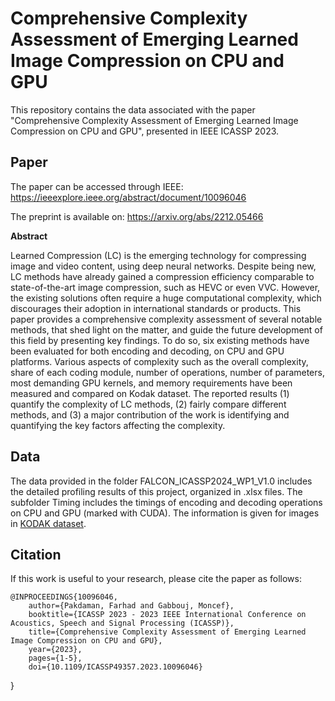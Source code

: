 # Comprehensive Complexity Assessment of Emerging Learned Image Compression on CPU and GPU
This repository contains the data associated with the paper "Comprehensive Complexity Assessment of Emerging Learned Image Compression on CPU and GPU", presented in IEEE ICASSP 2023.

## Paper
The paper can be accessed through IEEE: https://ieeexplore.ieee.org/abstract/document/10096046

The preprint is available on: https://arxiv.org/abs/2212.05466

**Abstract**

Learned Compression (LC) is the emerging technology for compressing image and video content, using deep neural networks. Despite being new, LC methods have already gained a compression efficiency comparable to state-of-the-art image compression, such as HEVC or even VVC. However, the existing solutions often require a huge computational complexity, which discourages their adoption in international standards or products. This paper provides a comprehensive complexity assessment of several notable methods, that shed light on the matter, and guide the future development of this field by presenting key findings. To do so, six existing methods have been evaluated for both encoding and decoding, on CPU and GPU platforms. Various aspects of complexity such as the overall complexity, share of each coding module, number of operations, number of parameters, most demanding GPU kernels, and memory requirements have been measured and compared on Kodak dataset. The reported results (1) quantify the complexity of LC methods, (2) fairly compare different methods, and (3) a major contribution of the work is identifying and quantifying the key factors affecting the complexity.


## Data

The data provided in the folder FALCON_ICASSP2024_WP1_V1.0 includes the detailed profiling results of this project, organized in .xlsx files. The subfolder Timing includes the timings of encoding and decoding operations on CPU and GPU (marked with CUDA). The information is given for images in [KODAK dataset](https://r0k.us/graphics/kodak/).


## Citation

If this work is useful to your research, please cite the paper as follows:

    @INPROCEEDINGS{10096046,
        author={Pakdaman, Farhad and Gabbouj, Moncef},
        booktitle={ICASSP 2023 - 2023 IEEE International Conference on Acoustics, Speech and Signal Processing (ICASSP)}, 
        title={Comprehensive Complexity Assessment of Emerging Learned Image Compression on CPU and GPU}, 
        year={2023},
        pages={1-5},
        doi={10.1109/ICASSP49357.2023.10096046}
  }
